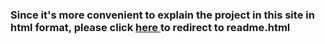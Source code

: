 <h3>Since it's more convenient to explain the project in this site in html format, please click <a href='https://rawgit.com/shinelink/shinelink.github.io/master/readme.html'> here </a> to redirect to readme.html</h3>
